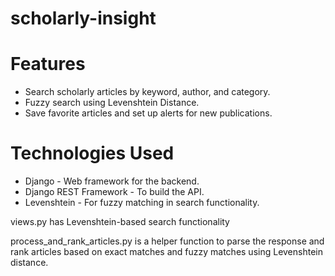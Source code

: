# scholarly-insight

# Features
- Search scholarly articles by keyword, author, and category.
- Fuzzy search using Levenshtein Distance.
- Save favorite articles and set up alerts for new publications.

# Technologies Used
- Django - Web framework for the backend.
- Django REST Framework - To build the API.
- Levenshtein - For fuzzy matching in search functionality.

views.py has Levenshtein-based search functionality


process_and_rank_articles.py is a helper function to parse the response and rank articles based on exact matches and fuzzy matches using Levenshtein distance.
